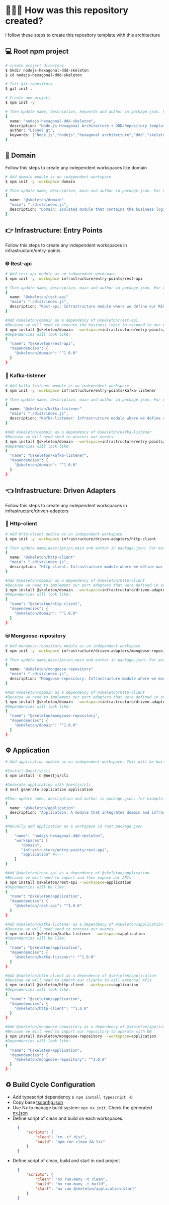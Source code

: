 # 🤷🏻‍♂️ How was this repository created? 

I follow these steps to create this repository template with this architecture

## 💻 Root npm project

```bash
# create project directory
$ mkdir nodejs-hexagonal-ddd-skeleton
$ cd nodejs-hexagonal-ddd-skeleton

# Init git repository
$ git init .

# Create npm project
$ npm init -y

# Then Update name, description, keywords and author in package.json. For example:
{
  name: "nodejs-hexagonal-ddd-skeleton",
  description: "Node.js Hexagonal Architecture + DDD:Repository template for your Node.js backend projects, designed for microservices",
  author: "Lionel gt",
  keywords: ["Node.js","nodejs","hexagonal architecture","ddd","skeleton","template","NestJs","TypeScript"],
}
```


## 🧠 Domain
Follow this steps to create any independent workspaces like domain
```bash
# Add domain module as un independent workspace
$ npm init -y -workspace domain

# Then update name, description, main and author in package.json. For example:
{
  name: "@skeleton/domain"
  "main": "./dist/index.js",
  description: "Domain: Isolated module that contains the business logic."
}
```

## 👉 Infrastructure: Entry Points

Follow this steps to create any independent workspaces in infrastructure/entry-points

### 🌐 Rest-api
```bash
# Add rest-api module as un independent workspace
$ npm init -y -workspace infrastructure/entry-points/rest-api

# Then update name, description, main and author in package.json. For example:
{
  name: "@skeleton/rest-api"
  "main": "./dist/index.js",
  description: "Rest-api: Infrastructure module where we define our REST APIs"
}

#Add @skeleton/domain as a dependency of @skeleton/rest-api 
#Because we will need to execute the business logic to respond to our APIs
$ npm install @skeleton/domain --workspace=infrastructure/entry-points/rest-api
#Dependencies will look like:
{
  "name": "@skeleton/rest-api",
  "dependencies": {
    "@skeleton/domain": "^1.0.0"
  }
}
```

### 🦻 Kafka-listener
```bash
# Add kafka-listener module as un independent workspace
$ npm init -y -workspace infrastructure/entry-points/kafka-listener

# Then update name, description, main and author in package.json. For example:
{
  name: "@skeleton/kafka-listener"
  "main": "./dist/index.js",
  description: "Kafka-listener: Infrastructure module where we define our consumers that subscribes to (reads and processes) events."
}

#Add @skeleton/domain as a dependency of @skeleton/kafka-listener
#Because we will need send to process our events. 
$ npm install @skeleton/domain --workspace=infrastructure/entry-points/kafka-listener
#Dependencies will look like:
{
  "name": "@skeleton/kafka-listener",
  "dependencies": {
    "@skeleton/domain": "^1.0.0"
  }
}
```

## 👈 Infrastructure: Driven Adapters

Follow this steps to create any independent workspaces in infrastructure/driven-adapters

### 🔀 Http-client
```bash
# Add http-client module as un independent workspace
$ npm init -y -workspace infrastructure/driven-adapters/http-client

# Then update name,description,main and author in package.json. For example:
{
  name: "@skeleton/http-client"
  "main": "./dist/index.js",
  description: "Http-client: Infrastructure module where we define our  clients to call external APIs."
}

#Add @skeleton/domain as a dependency of @skeleton/http-client 
#Because we need to implement our port adapters that were defined in our domain.
$ npm install @skeleton/domain --workspace=infrastructure/driven-adapters/http-client
#Dependencies will look like:
{
  "name": "@skeleton/http-client",
  "dependencies": {
    "@skeleton/domain": "^1.0.0"
  }
}
```

### ⛁ Mongoose-repository
```bash
# Add mongoose-repository module as un independent workspace
$ npm init -y -workspace infrastructure/driven-adapters/mongoose-repository

# Then update name,description,main and author in package.json. For example:
{
  name: "@skeleton/mongoose-repository"
  "main": "./dist/index.js",
  description: "Mongoose-repository: Infrastructure module where we model our application data"
}

#Add @skeleton/domain as a dependency of @skeleton/http-client 
#Because we need to implement our port adapters that were defined in our domain.
$ npm install @skeleton/domain --workspace=infrastructure/driven-adapters/mongoose-repository
#Dependencies will look like:
{
  "name": "@skeleton/mongoose-repository",
  "dependencies": {
    "@skeleton/domain": "^1.0.0"
  }
}
```

## ⚙️ Application
```bash
# Add application module as un independent workspace. This will be built with NestJS framework

#Install @nestjs/cli
$ npm install -D @nestjs/cli

#Generate application with @nestjs/cli
$ nest generate application application

#Then update name, description and author in package.json, for example:
{
  name: "@skeleton/application"
  description: "Application: A module that integrates domain and infrastructure components to serve as a Node.js microservice solution."
}

#Manually add application as a workspace in root package.json 
{
    "name": "nodejs-hexagonal-ddd-skeleton",
    "workspaces": [
       "domain",
       "infrastructure/entry-points/rest-api",
       "application" #<---
    ]
}

#Add @skeleton/rest-api as a dependency of @skeleton/application
#Because we will need to import and then expose our APIs
$ npm install @skeleton/rest-api --workspace=application
#Dependencies will be like:
{
  "name": "@skeleton/application",
  "dependencies": {
    "@skeleton/rest-api": "^1.0.0"
  }
}

#Add @skeleton/kafka-listener as a dependency of @skeleton/application
#Because we will need send to process our events.
$ npm install @skeleton/kafka-listener --workspace=application
#Dependencies will be like:
{
  "name": "@skeleton/application",
  "dependencies": {
    "@skeleton/kafka-listener": "^1.0.0"
  }
}

#Add @skeleton/http-client as a dependency of @skeleton/application
#Because we will need to import our clients to call external APIs
$ npm install @skeleton/http-client --workspace=application
#Dependencies will look like:
{
  "name": "@skeleton/application",
  "dependencies": {
    "@skeleton/http-client": "^1.0.0"
  }
}

#Add @skeleton/mongoose-repository as a dependency of @skeleton/application
#Because we will need to import our repository to operate with DB
$ npm install @skeleton/mongoose-repository --workspace=application
#Dependencies will look like:
{
  "name": "@skeleton/application",
  "dependencies": {
    "@skeleton/mongoose-repository": "^1.0.0"
  }
}
```

## ♻ Build Cycle Configuration
* Add typescript dependency `$ npm install typescript -D`
* Copy base [tsconfig.json](https://github.com/lionelgt/nodejs-hexagonal-ddd-skeleton/blob/main/tsconfig.json)
* Use Nx to manage build system: `npx nx init`. Check the generated [nx.json](https://github.com/lionelgt/nodejs-hexagonal-ddd-skeleton/blob/main/nx.json)
* Define script of clean and build on each workspaces.
  ```json
    {
        "scripts": {
            "clean": "rm -rf dist",
            "build": "npm run clean && tsc"
        }
    }
  ```
* Define script of clean, build and start in root project
  ```json
    {
        "scripts": {
            "clean": "nx run-many -t clean",
            "build": "nx run-many -t build",
            "start": "nx run @skeleton/application:start"
        }
    }
  ```